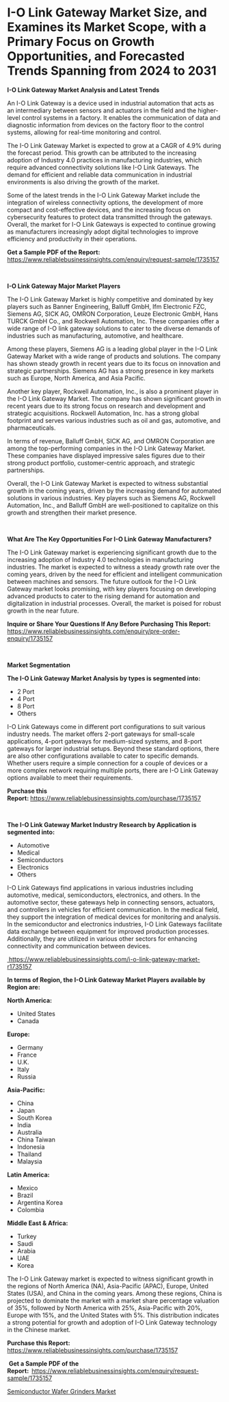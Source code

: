 <p><h1>I-O Link Gateway Market Size, and Examines its Market Scope, with a Primary Focus on Growth Opportunities, and Forecasted Trends Spanning from 2024 to 2031</h1></p><p><strong>I-O Link Gateway Market Analysis and Latest Trends</strong></p>
<p><p>An I-O Link Gateway is a device used in industrial automation that acts as an intermediary between sensors and actuators in the field and the higher-level control systems in a factory. It enables the communication of data and diagnostic information from devices on the factory floor to the control systems, allowing for real-time monitoring and control.</p><p>The I-O Link Gateway Market is expected to grow at a CAGR of 4.9% during the forecast period. This growth can be attributed to the increasing adoption of Industry 4.0 practices in manufacturing industries, which require advanced connectivity solutions like I-O Link Gateways. The demand for efficient and reliable data communication in industrial environments is also driving the growth of the market.</p><p>Some of the latest trends in the I-O Link Gateway Market include the integration of wireless connectivity options, the development of more compact and cost-effective devices, and the increasing focus on cybersecurity features to protect data transmitted through the gateways. Overall, the market for I-O Link Gateways is expected to continue growing as manufacturers increasingly adopt digital technologies to improve efficiency and productivity in their operations.</p></p>
<p><strong>Get a Sample PDF of the Report:&nbsp;</strong> <a href="https://www.reliablebusinessinsights.com/enquiry/request-sample/1735157">https://www.reliablebusinessinsights.com/enquiry/request-sample/1735157</a></p>
<p>&nbsp;</p>
<p><strong>I-O Link Gateway Major Market Players</strong></p>
<p><p>The I-O Link Gateway Market is highly competitive and dominated by key players such as Banner Engineering, Balluff GmbH, Ifm Electronic FZC, Siemens AG, SICK AG, OMRON Corporation, Leuze Electronic GmbH, Hans TURCK GmbH Co., and Rockwell Automation, Inc. These companies offer a wide range of I-O link gateway solutions to cater to the diverse demands of industries such as manufacturing, automotive, and healthcare.</p><p>Among these players, Siemens AG is a leading global player in the I-O Link Gateway Market with a wide range of products and solutions. The company has shown steady growth in recent years due to its focus on innovation and strategic partnerships. Siemens AG has a strong presence in key markets such as Europe, North America, and Asia Pacific.</p><p>Another key player, Rockwell Automation, Inc., is also a prominent player in the I-O Link Gateway Market. The company has shown significant growth in recent years due to its strong focus on research and development and strategic acquisitions. Rockwell Automation, Inc. has a strong global footprint and serves various industries such as oil and gas, automotive, and pharmaceuticals.</p><p>In terms of revenue, Balluff GmbH, SICK AG, and OMRON Corporation are among the top-performing companies in the I-O Link Gateway Market. These companies have displayed impressive sales figures due to their strong product portfolio, customer-centric approach, and strategic partnerships.</p><p>Overall, the I-O Link Gateway Market is expected to witness substantial growth in the coming years, driven by the increasing demand for automated solutions in various industries. Key players such as Siemens AG, Rockwell Automation, Inc., and Balluff GmbH are well-positioned to capitalize on this growth and strengthen their market presence.</p></p>
<p>&nbsp;</p>
<p><strong>What Are The Key Opportunities For I-O Link Gateway Manufacturers?</strong></p>
<p><p>The I-O Link Gateway market is experiencing significant growth due to the increasing adoption of Industry 4.0 technologies in manufacturing industries. The market is expected to witness a steady growth rate over the coming years, driven by the need for efficient and intelligent communication between machines and sensors. The future outlook for the I-O Link Gateway market looks promising, with key players focusing on developing advanced products to cater to the rising demand for automation and digitalization in industrial processes. Overall, the market is poised for robust growth in the near future.</p></p>
<p><strong>Inquire or Share Your Questions If Any Before Purchasing This Report:</strong> <a href="https://www.reliablebusinessinsights.com/enquiry/pre-order-enquiry/1735157">https://www.reliablebusinessinsights.com/enquiry/pre-order-enquiry/1735157</a></p>
<p>&nbsp;</p>
<p><strong>Market Segmentation</strong></p>
<p><strong>The I-O Link Gateway Market Analysis by types is segmented into:</strong></p>
<p><ul><li>2 Port</li><li>4 Port</li><li>8 Port</li><li>Others</li></ul></p>
<p><p>I-O Link Gateways come in different port configurations to suit various industry needs. The market offers 2-port gateways for small-scale applications, 4-port gateways for medium-sized systems, and 8-port gateways for larger industrial setups. Beyond these standard options, there are also other configurations available to cater to specific demands. Whether users require a simple connection for a couple of devices or a more complex network requiring multiple ports, there are I-O Link Gateway options available to meet their requirements.</p></p>
<p><strong>Purchase this Report:&nbsp;</strong><a href="https://www.reliablebusinessinsights.com/purchase/1735157">https://www.reliablebusinessinsights.com/purchase/1735157</a></p>
<p>&nbsp;</p>
<p><strong>The I-O Link Gateway Market Industry Research by Application is segmented into:</strong></p>
<p><ul><li>Automotive</li><li>Medical</li><li>Semiconductors</li><li>Electronics</li><li>Others</li></ul></p>
<p><p>I-O Link Gateways find applications in various industries including automotive, medical, semiconductors, electronics, and others. In the automotive sector, these gateways help in connecting sensors, actuators, and controllers in vehicles for efficient communication. In the medical field, they support the integration of medical devices for monitoring and analysis. In the semiconductor and electronics industries, I-O Link Gateways facilitate data exchange between equipment for improved production processes. Additionally, they are utilized in various other sectors for enhancing connectivity and communication between devices.</p></p>
<p><a href="https://www.reliablebusinessinsights.com/i-o-link-gateway-market-r1735157">&nbsp;https://www.reliablebusinessinsights.com/i-o-link-gateway-market-r1735157</a></p>
<p><strong>In terms of Region, the I-O Link Gateway Market Players available by Region are:</strong></p>
<p>
    <p> <strong> North America: </strong>
        <ul>
            <li>United States</li>
            <li>Canada</li>
        </ul>
        </p> 
    <p> <strong> Europe: </strong>
        <ul>
            <li>Germany</li>
            <li>France</li>
            <li>U.K.</li>
            <li>Italy</li>
            <li>Russia</li>
        </ul>
        </p> 
    <p> <strong> Asia-Pacific: </strong>
        <ul>
            <li>China</li>
            <li>Japan</li>
            <li>South Korea</li>
            <li>India</li>
            <li>Australia</li>
            <li>China Taiwan</li>
            <li>Indonesia</li>
            <li>Thailand</li>
            <li>Malaysia</li>
        </ul>
        </p> 
    <p> <strong> Latin America: </strong>
        <ul>
            <li>Mexico</li>
            <li>Brazil</li>
            <li>Argentina Korea</li>
            <li>Colombia</li>
        </ul>
        </p> 
    <p> <strong> Middle East & Africa: </strong>
        <ul>
            <li>Turkey</li>
            <li>Saudi</li>
            <li>Arabia</li>
            <li>UAE</li>
            <li>Korea</li>
        </ul>
    </p>
    </p>
<p><p>The I-O Link Gateway market is expected to witness significant growth in the regions of North America (NA), Asia-Pacific (APAC), Europe, United States (USA), and China in the coming years. Among these regions, China is projected to dominate the market with a market share percentage valuation of 35%, followed by North America with 25%, Asia-Pacific with 20%, Europe with 15%, and the United States with 5%. This distribution indicates a strong potential for growth and adoption of I-O Link Gateway technology in the Chinese market.</p></p>
<p><strong>Purchase this Report: </strong><a href="https://www.reliablebusinessinsights.com/purchase/1735157">https://www.reliablebusinessinsights.com/purchase/1735157</a></p>
<p>&nbsp;<strong>Get a Sample PDF of the Report:&nbsp;&nbsp;</strong><a href="https://www.reliablebusinessinsights.com/enquiry/request-sample/1735157">https://www.reliablebusinessinsights.com/enquiry/request-sample/1735157</a></p>
<p><strong></strong></p>
<p><p><a href="https://github.com/redneck06/Market-Research-Report-List-3/blob/main/semiconductor-wafer-grinders-market.md">Semiconductor Wafer Grinders Market</a></p></p>